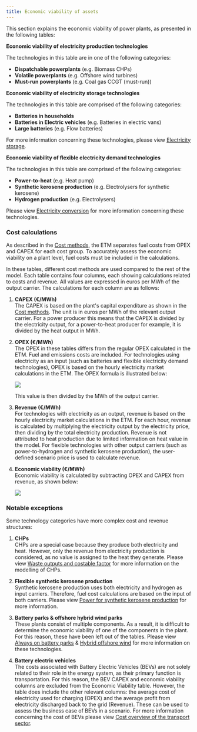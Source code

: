 ```yaml
---
title: Economic viability of assets
---
```


This section explains the economic viability of power plants, as presented in the following tables:


**Economic viability of electricity production technologies**

The technologies in this table are in one of the following categories:
* **Dispatchable powerplants** (e.g. Biomass CHPs)
* **Volatile powerplants** (e.g. Offshore wind turbines)
* **Must-run powerplants** (e.g. Coal gas CCGT (must-run))

**Economic viability of electricity storage technologies**

The technologies in this table are comprised of the following categories:
* **Batteries in households**
* **Batteries in Electric vehicles** (e.g. Batteries in electric vans)
* **Large batteries** (e.g. Flow batteries)

For more information concerning these technologies, please view [Electricity storage](electricity-storage).

**Economic viability of flexible electricity demand technologies**

The technologies in this table are comprised of the following categories:
* **Power-to-heat** (e.g. Heat pump)
* **Synthetic kerosene production** (e.g. Electrolysers for synthetic kerosene)
* **Hydrogen production** (e.g. Electrolysers)

Please view [Electricity conversion](electricity-conversion) for more information concerning these technologies.

### Cost calculations

As described in the [Cost methods](cost-methods.md), the ETM separates fuel costs from OPEX and CAPEX for each cost group. To accurately assess the economic viability on a plant level, fuel costs must be included in the calculations.

In these tables, different cost methods are used compared to the rest of the model. Each table contains four columns, each showing calculations related to costs and revenue. All values are expressed in euros per MWh of the output carrier. The calculations for each column are as follows:

1. **CAPEX (€/MWh)**  
  The CAPEX is based on the plant's capital expenditure as shown in the [Cost methods](cost-methods.md). The unit is in euros per MWh of the relevant output carrier. For a power producer this means that the CAPEX is divided by the electricity output, for a power-to-heat producer for example, it is divided by the heat output in MWh.

2. **OPEX (€/MWh)**  
   The OPEX in these tables differs from the regular OPEX calculated in the ETM. Fuel and emissions costs are included. For technologies using electricity as an input (such as batteries and flexible electricity demand technologies), OPEX is based on the hourly electricity market calculations in the ETM. The OPEX formula is illustrated below:

   ![](/img/docs/costs_equation_opex_assets.png)

   This value is then divided by the MWh of the output carrier.

3. **Revenue (€/MWh)**  
   For technologies with electricity as an output, revenue is based on the hourly electricity market calculations in the ETM. For each hour, revenue is calculated by multiplying the electricity output by the electricity price, then dividing by the total electricity production. Revenue is not attributed to heat production due to limited information on heat value in the model. For flexible technologies with other output carriers (such as power-to-hydrogen and synthetic kerosene production), the user-defined scenario price is used to calculate revenue.

4. **Economic viability (€/MWh)**  
   Economic viability is calculated by subtracting OPEX and CAPEX from revenue, as shown below:

   ![](/img/docs/Economic_viability_equation.png)

### Notable exceptions

Some technology categories have more complex cost and revenue structures:

1. **CHPs**  
   CHPs are a special case because they produce both electricity and heat. However, only the revenue from electricity production is considered, as no value is assigned to the heat they generate. Please view [Waste outputs and costable factor](../contrib/waste-outputs) for more information on the modelling of CHPs.

2. **Flexible synthetic kerosene production**  
   Synthetic kerosene production uses both electricity and hydrogen as input carriers. Therefore, fuel cost calculations are based on the input of both carriers. Please view [Power for synthetic kerosene production](electricity-conversion/#power-for-synthetic-kerosene-production) for more information.

3. **Battery parks & offshore hybrid wind parks**  
   These plants consist of multiple components. As a result, it is difficult to determine the economic viability of one of the components in the plant. For this reason, these have been left out of the tables. Please view [Always on battery parks](../contrib/always-on-battery-parks) & [Hybrid offshore wind](hybrid-offshore-wind) for more information on these technologies.

4. **Battery electric vehicles**  
   The costs associated with Battery Electric Vehicles (BEVs) are not solely related to their role in the energy system, as their primary function is transportation. For this reason, the BEV CAPEX and economic viability columns are excluded from the Economic Viability table. However, the table does include the other relevant columns: the average cost of electricity used for charging (OPEX) and the average profit from electricity discharged back to the grid (Revenue). These can be used to assess the business case of BEVs in a scenario. For more information concerning the cost of BEVs please view [Cost overview of the transport sector](cost-overview-per-sector/#transport).

